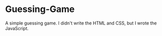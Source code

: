 # Guessing-Game
A simple guessing game. I didn't write the HTML and CSS, but I wrote the JavaScript.
